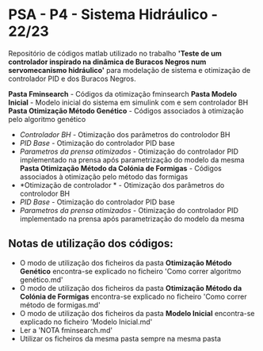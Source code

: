 # PSA - P4 - Sistema Hidráulico - 22/23
Repositório de códigos matlab utilizado no trabalho **'Teste de um controlador inspirado na dinâmica de Buracos Negros num servomecanismo hidráulico'** para modelação de sistema e otimização de controlador PID e dos Buracos Negros. 

**Pasta Fminsearch** - Códigos da otimização fminsearch
**Pasta Modelo Inicial** - Modelo inicial do sistema em simulink com e sem controlador BH
**Pasta Otimização Método Genético** - Códigos associados à otimização pelo algoritmo genético
- *Controlador BH* - Otimização dos parâmetros do controlodor BH
- *PID Base* - Otimização do controlador PID base
- *Parametros da prensa otimizados* - Otimização do controlador PID implementado na prensa após parametrização do modelo da mesma
**Pasta Otimização Método da Colónia de Formigas** - Códigos associados à otimização pelo método das formigas
- *Otimização de controlador * - Otimização dos parâmetros do controlodor BH
- *PID Base* - Otimização do controlador PID base
- *Parametros da prensa otimizados* - Otimização do controlador PID implementado na prensa após parametrização do modelo da mesma


## Notas de utilização dos códigos:
- O modo de utilização dos ficheiros da pasta **Otimização Método Genético** encontra-se explicado no ficheiro 'Como correr algoritmo genético.md'
- O modo de utilização dos ficheiros da pasta **Otimização Método da Colónia de Formigas** encontra-se explicado no ficheiro 'Como correr método de formigas.md'
- O modo de utilização dos ficheiros da pasta **Modelo Inicial** encontra-se explicado no ficheiro 'Modelo Inicial.md'
- Ler a 'NOTA fminsearch.md'
- Utilizar os ficheiros da mesma pasta sempre na mesma pasta

